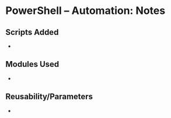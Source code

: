 # PowerShell – Automation: Notes

## Scripts Added
- 

## Modules Used
- 

## Reusability/Parameters
- 